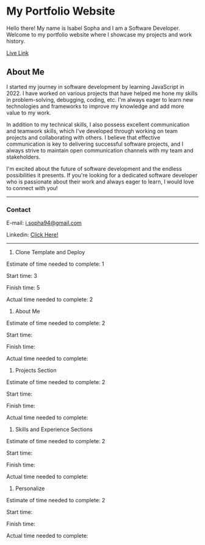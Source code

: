 # My Portfolio Website

Hello there! My name is Isabel Sopha and I am a Software Developer. Welcome to my portfolio website where I showcase my projects and work history.

[Live Link](https://portfolio-isopha.netlify.app/)

## **About Me**

I started my journey in software development by learning JavaScript in 2022. I have worked on various projects that have helped me hone my skills in problem-solving, debugging, coding, etc. I'm always eager to learn new technologies and frameworks to improve my knowledge and add more value to my work.

In addition to my technical skills, I also possess excellent communication and teamwork skills, which I've developed through working on team projects and collaborating with others. I believe that effective communication is key to delivering successful software projects, and I always strive to maintain open communication channels with my team and stakeholders.

I'm excited about the future of software development and the endless possibilities it presents. If you're looking for a dedicated software developer who is passionate about their work and always eager to learn, I would love to connect with you!

---

### **Contact**

E-mail: i.sopha94@gmail.com

Linkedin: [Click Here!](https://www.linkedin.com/in/i-sopha/)

---

1. Clone Template and Deploy

Estimate of time needed to complete: 1

Start time: 3

Finish time: 5

Actual time needed to complete: 2

1. About Me

Estimate of time needed to complete: 2

Start time: 

Finish time: 

Actual time needed to complete: 

1. Projects Section

Estimate of time needed to complete: 2

Start time: 

Finish time: 

Actual time needed to complete: 

1. Skills and Experience Sections

Estimate of time needed to complete: 2

Start time: 

Finish time: 

Actual time needed to complete: 

1. Personalize

Estimate of time needed to complete: 2

Start time: 

Finish time: 

Actual time needed to complete: 
